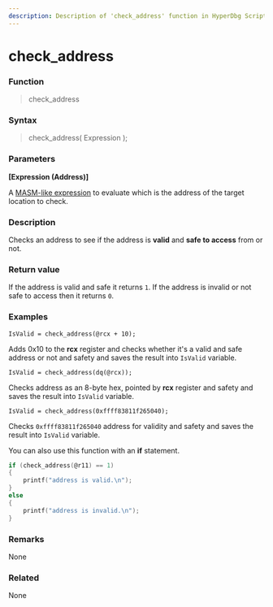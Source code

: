 ```yaml
---
description: Description of 'check_address' function in HyperDbg Scripts
---
```


# check_address

### Function

> check_address

### Syntax

> check_address( Expression );

### Parameters

**\[Expression (Address)]**

A [MASM-like expression](https://docs.hyperdbg.org/commands/scripting-language/assumptions-and-evaluations) to evaluate which is the address of the target location to check.

### Description

Checks an address to see if the address is **valid** and **safe to access** from or not.

### Return value

If the address is valid and safe it returns `1`. If the address is invalid or not safe to access then it returns `0`.

### Examples

`IsValid = check_address(@rcx + 10);`

Adds 0x10 to the **rcx** register and checks whether it's a valid and safe address or not and safety and saves the result into `IsValid` variable.

`IsValid = check_address(dq(@rcx));`

Checks address as an 8-byte hex, pointed by **rcx** register and safety and saves the result into `IsValid` variable.

`IsValid = check_address(0xffff83811f265040);`

Checks `0xffff83811f265040` address for validity and safety and saves the result into `IsValid` variable.

You can also use this function with an **if** statement.

```c
if (check_address(@r11) == 1) 
{ 
    printf("address is valid.\n");
}
else 
{
    printf("address is invalid.\n");
}
```

### Remarks

None

### Related

None
